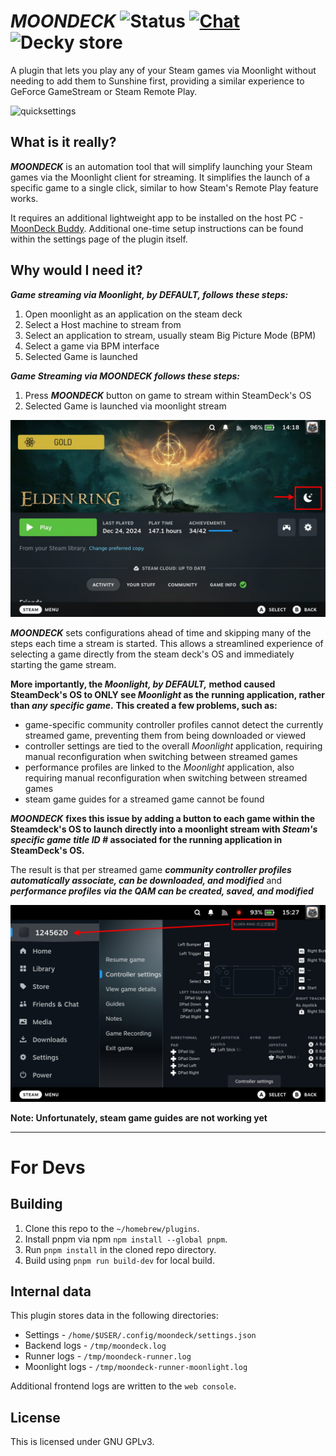 # ***MOONDECK*** ![Status](https://github.com/FrogTheFrog/moondeck/actions/workflows/build.yaml/badge.svg) [![Chat](https://img.shields.io/badge/Chat-on%20discord-7289da.svg)](https://discord.com/invite/U88fbeHyzt) ![Decky store](https://img.shields.io/badge/dynamic/json?color=blue&label=Decky%20version&query=%24%5B%3F%28%40.name%3D%3D%27MoonDeck%27%29%5D.versions%5B0%5D.name&url=https%3A%2F%2Fplugins.deckbrew.xyz%2Fplugins)

A plugin that lets you play any of your Steam games via Moonlight without needing to add them to Sunshine first, providing a similar experience to GeForce GameStream or Steam Remote Play.

![quicksettings](.github/assets/quickmenu.png)

## What is it really?

***MOONDECK*** is an automation tool that will simplify launching your Steam games via the Moonlight client for streaming. It simplifies the launch of a specific game to a single click, similar to how Steam's Remote Play feature works.

It requires an additional lightweight app to be installed on the host PC - [MoonDeck Buddy](https://github.com/FrogTheFrog/moondeck-buddy). Additional one-time setup instructions can be found within the settings page of the plugin itself.

## Why would I need it?
***Game streaming via Moonlight, by DEFAULT, follows these steps:***

1. Open moonlight as an application on the steam deck
2. Select a Host machine to stream from
3. Select an application to stream, usually steam Big Picture Mode (BPM)
5. Select a game via BPM interface 
6. Selected Game is launched


***Game Streaming via MOONDECK follows these steps:***
1. Press ***MOONDECK*** button on game to stream within SteamDeck's OS 
2. Selected Game is launched via moonlight stream

![applicationLaunch](.github/assets/moondeck_launch_button.png)

***MOONDECK*** sets configurations ahead of time and skipping many of the steps each time a stream is started. This allows a streamlined experience of selecting a game directly from the steam deck's OS and immediately starting the game stream.


**More importantly, the ***Moonlight, by DEFAULT,*** method caused SteamDeck's OS to ONLY see *Moonlight* as the running application, rather than *any specific game*.**
**This created a few problems, such as:**



- game-specific community controller profiles cannot detect the currently streamed game, preventing them from being downloaded or viewed
- controller settings are tied to the overall *Moonlight* application, requiring manual reconfiguration when switching between streamed games
- performance profiles are linked to the *Moonlight* application, also requiring manual reconfiguration when switching between streamed games
- steam game guides for a streamed game cannot be found


***MOONDECK*** **fixes this issue by adding a button to each game within the Steamdeck's OS to launch directly into a moonlight stream with ***Steam's specific game title ID #*** associated for the running application in SteamDeck's OS.**


The result is that per streamed game ***community controller profiles automatically associate, can be downloaded, and modified*** and ***performance profiles via the QAM can be created, saved, and modified***


![controllerProfile](.github/assets/controller_profile.png)


**Note: Unfortunately, steam game guides are not working yet**



---
# For Devs


## Building

1. Clone this repo to the `~/homebrew/plugins`.
2. Install pnpm via npm `npm install --global pnpm`.
3. Run `pnpm install` in the cloned repo directory.
4. Build using `pnpm run build-dev` for local build.

## Internal data

This plugin stores data in the following directories:

* Settings - `/home/$USER/.config/moondeck/settings.json`
* Backend logs - `/tmp/moondeck.log`
* Runner logs - `/tmp/moondeck-runner.log`
* Moonlight logs - `/tmp/moondeck-runner-moonlight.log`

Additional frontend logs are written to the `web console`.

## License

This is licensed under GNU GPLv3.
